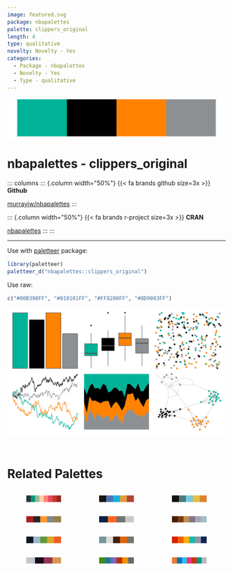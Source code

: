 ```yaml
---
image: featured.svg
package: nbapalettes
palette: clippers_original
length: 4
type: qualitative
novelty: Novelty - Yes
categories:
  - Package - nbapalettes
  - Novelty - Yes
  - Type - qualitative
---
```


![](featured.svg)

# nbapalettes - clippers_original 

::: columns
::: {.column width="50%"}
{{< fa brands github size=3x >}}
**Github**

[murrayjw/nbapalettes](https://github.com/murrayjw/nbapalettes)
:::

::: {.column width="50%"}
{{< fa brands r-project size=3x >}}
**CRAN**

[nbapalettes](https://CRAN.R-project.org/package=nbapalettes)
:::
:::

<hr> 

Use with [paletteer](https://emilhvitfeldt.github.io/paletteer/) package:

```r
library(paletteer)
paletteer_d("nbapalettes::clippers_original")
```

Use raw:

```r
c("#00B398FF", "#010101FF", "#FF8200FF", "#8D9093FF")
``` 

![](examples.png) 

<br>

# Related Palettes

<div class="list" style="display: grid; grid-template-columns: auto auto auto;"> <figure class="figure">
<a href="../../awtools/a_palette/"> <img src="../../awtools/a_palette/featured.svg" style="width: 100%;" class="figure-img"></a>
</figure> <figure class="figure">
<a href="../../fishualize/Pseudochromis_aldabraensis/"> <img src="../../fishualize/Pseudochromis_aldabraensis/featured.svg" style="width: 100%;" class="figure-img"></a>
</figure> <figure class="figure">
<a href="../../fishualize/Oxymonacanthus_longirostris/"> <img src="../../fishualize/Oxymonacanthus_longirostris/featured.svg" style="width: 100%;" class="figure-img"></a>
</figure> <figure class="figure">
<a href="../../tvthemes/Targaryen/"> <img src="../../tvthemes/Targaryen/featured.svg" style="width: 100%;" class="figure-img"></a>
</figure> <figure class="figure">
<a href="../../nbapalettes/knicks_city2/"> <img src="../../nbapalettes/knicks_city2/featured.svg" style="width: 100%;" class="figure-img"></a>
</figure> <figure class="figure">
<a href="../../beyonce/X12/"> <img src="../../beyonce/X12/featured.svg" style="width: 100%;" class="figure-img"></a>
</figure> <figure class="figure">
<a href="../../fishualize/Epibulus_insidiator/"> <img src="../../fishualize/Epibulus_insidiator/featured.svg" style="width: 100%;" class="figure-img"></a>
</figure> <figure class="figure">
<a href="../../nationalparkcolors/Denali/"> <img src="../../nationalparkcolors/Denali/featured.svg" style="width: 100%;" class="figure-img"></a>
</figure> <figure class="figure">
<a href="../../LaCroixColoR/Apricot/"> <img src="../../LaCroixColoR/Apricot/featured.svg" style="width: 100%;" class="figure-img"></a>
</figure> <figure class="figure">
<a href="../../rockthemes/miles/"> <img src="../../rockthemes/miles/featured.svg" style="width: 100%;" class="figure-img"></a>
</figure> <figure class="figure">
<a href="../../palettetown/startersDark/"> <img src="../../palettetown/startersDark/featured.svg" style="width: 100%;" class="figure-img"></a>
</figure> <figure class="figure">
<a href="../../khroma/vibrant/"> <img src="../../khroma/vibrant/featured.svg" style="width: 100%;" class="figure-img"></a>
</figure> 
</div>
